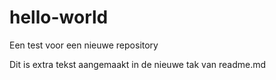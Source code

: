 # hello-world
Een test voor een nieuwe repository

Dit is extra tekst aangemaakt in de nieuwe tak van readme.md
